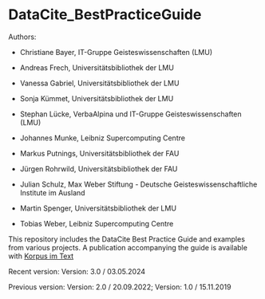 # DataCite_BestPracticeGuide

Authors:
* Christiane Bayer, IT-Gruppe Geisteswissenschaften (LMU)

* Andreas Frech, Universitätsbibliothek der LMU

* Vanessa Gabriel, Universitätsbibliothek der LMU

* Sonja Kümmet, Universitätsbibliothek der LMU

* Stephan Lücke, VerbaAlpina und IT-Gruppe Geisteswissenschaften (LMU)

* Johannes Munke, Leibniz Supercomputing Centre

* Markus Putnings, Universitätsbibliothek der FAU

* Jürgen Rohrwild, Universitätsbibliothek der FAU 

* Julian Schulz, Max Weber Stiftung - Deutsche Geisteswissenschaftliche Institute im Ausland

* Martin Spenger, Universitätsbibliothek der LMU

* Tobias Weber, Leibniz Supercomputing Centre

This repository includes the DataCite Best Practice Guide and examples from various projects. A publication accompanying the guide is available with [Korpus im Text](http://www.kit.gwi.uni-muenchen.de/?p=51272)

Recent version:
Version: 3.0 / 03.05.2024

Previous version:
Version: 2.0 / 20.09.2022; Version: 1.0 / 15.11.2019
